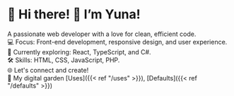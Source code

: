 # 🌌 Hi there! 👋 I’m Yuna!

A passionate web developer with a love for clean, efficient code.  
💻 Focus: Front-end development, responsive design, and user experience.  
🌱 Currently exploring: React, TypeScript, and C#.  
🛠️ Skills: HTML, CSS, JavaScript, PHP.  
🌐 Let's connect and create!  
🌻 My digital garden [Uses]({{< ref "/uses" >}}), [Defaults]({{< ref "/defaults" >}})

